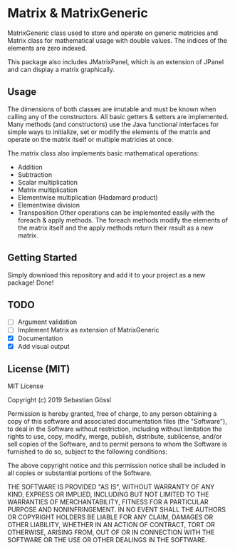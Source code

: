 # Matrix & MatrixGeneric

MatrixGeneric class used to store and operate on generic matricies and Matrix
class for mathematical usage with double values.
The indices of the elements are zero indexed.

This package also includes JMatrixPanel, which is an extension of JPanel and
can display a matrix graphically.

## Usage

The dimensions of both classes are imutable and must be known when calling
any of the constructors.
All basic getters & setters are implemented.
Many methods (and constructors) use the Java functional interfaces for simple
ways to initialize, set or modify the elements of the matrix and operate
on the matrix itself or multiple matricies at once.

The matrix class also implements basic mathematical operations:
 - Addition
 - Subtraction
 - Scalar multiplication
 - Matrix multiplication
 - Elementwise multiplication (Hadamard product)
 - Elementwise division
 - Transposition
Other operations can be implemented easily with the foreach & apply methods.
The foreach methods modify the elements of the matrix itself and
the apply methods return their result as a new matrix.

## Getting Started

Simply download this repository and add it to your project as a new package!
Done!

## TODO

 - [ ] Argument validation
 - [ ] Implement Matrix as extension of MatrixGeneric
 - [x] Documentation
 - [x] Add visual output

## License (MIT)

MIT License

Copyright (c) 2019 Sebastian Gössl

Permission is hereby granted, free of charge, to any person obtaining a copy
of this software and associated documentation files (the "Software"), to deal
in the Software without restriction, including without limitation the rights
to use, copy, modify, merge, publish, distribute, sublicense, and/or sell
copies of the Software, and to permit persons to whom the Software is
furnished to do so, subject to the following conditions:

The above copyright notice and this permission notice shall be included in all
copies or substantial portions of the Software.

THE SOFTWARE IS PROVIDED "AS IS", WITHOUT WARRANTY OF ANY KIND, EXPRESS OR
IMPLIED, INCLUDING BUT NOT LIMITED TO THE WARRANTIES OF MERCHANTABILITY,
FITNESS FOR A PARTICULAR PURPOSE AND NONINFRINGEMENT. IN NO EVENT SHALL THE
AUTHORS OR COPYRIGHT HOLDERS BE LIABLE FOR ANY CLAIM, DAMAGES OR OTHER
LIABILITY, WHETHER IN AN ACTION OF CONTRACT, TORT OR OTHERWISE, ARISING FROM,
OUT OF OR IN CONNECTION WITH THE SOFTWARE OR THE USE OR OTHER DEALINGS IN THE
SOFTWARE.

